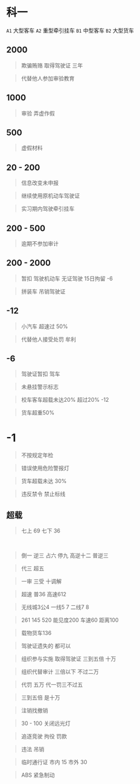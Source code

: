 # 科一

`A1` 大型客车
`A2` 重型牵引挂车
`B1` 中型客车
`B2` 大型货车

## 2000

> 欺骗贿赂 取得驾驶证 三年

> 代替他人参加审验教育

## 1000

> 审验 弄虚作假

## 500

> 虚假材料

## 20 - 200

> 信息改变未申报

> 继续使用原机动车驾驶证

> 实习期内驾驶牵引挂车

## 200 - 500

> 逾期不参加审计

## 200 - 2000

> 暂扣 驾驶机动车 无证驾驶 15日拘留 -6

> 拼装车 吊销驾驶证

## -12

> 小汽车 超速过 50%

> 代替他人接受处罚 牟利

## -6

> 驾驶证暂扣 驾车

> 未悬挂警示标志

> 校车客车超载未达20% 超过20% -12

> 货车超重50%

# -1

>不按规定年检

> 错误使用危险警报灯

> 货车超载未达 30%

> 违反禁令 禁止标线

## 超载

> 七上 69 七下 36


</br>

> 倒一 逆三 占六 停九 高逆十二 普逆三

> 代三 超五

> 一审 三受 十调解

>超速 普36 高速612

> 无线城3公4
> 一线5 7
> 二线7 8

> 261 145 520 能见度200 车速60 距离100

> 载物货车136

> 驾驶证遗失的 都可以

> 组织参与实施 取得驾驶证 三到五倍 十万

> 组织代替审计 三倍以下 不过二万

> 代罚 五万 代一罚三不过五

> 三到五倍 是十万

> 注销找撤销

> 30 - 100 关闭远光灯

> 追逐竞驶 拘役 罚款


> 违法 吊销

> 临时通行证 市内 15 市外 30

> ABS 紧急制动


